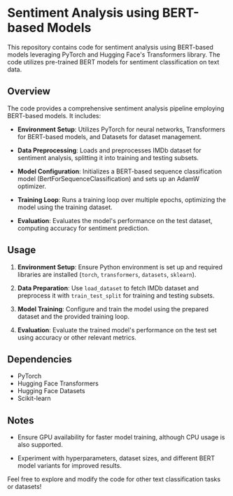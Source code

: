 # Sentiment Analysis using BERT-based Models

This repository contains code for sentiment analysis using BERT-based models leveraging PyTorch and Hugging Face's Transformers library. The code utilizes pre-trained BERT models for sentiment classification on text data.

## Overview

The code provides a comprehensive sentiment analysis pipeline employing BERT-based models. It includes:

- **Environment Setup**: Utilizes PyTorch for neural networks, Transformers for BERT-based models, and Datasets for dataset management.
  
- **Data Preprocessing**: Loads and preprocesses IMDb dataset for sentiment analysis, splitting it into training and testing subsets.
  
- **Model Configuration**: Initializes a BERT-based sequence classification model (BertForSequenceClassification) and sets up an AdamW optimizer.
  
- **Training Loop**: Runs a training loop over multiple epochs, optimizing the model using the training dataset.
  
- **Evaluation**: Evaluates the model's performance on the test dataset, computing accuracy for sentiment prediction.

## Usage

1. **Environment Setup**: Ensure Python environment is set up and required libraries are installed (`torch`, `transformers`, `datasets`, `sklearn`).
  
2. **Data Preparation**: Use `load_dataset` to fetch IMDb dataset and preprocess it with `train_test_split` for training and testing subsets.
  
3. **Model Training**: Configure and train the model using the prepared dataset and the provided training loop.

4. **Evaluation**: Evaluate the trained model's performance on the test set using accuracy or other relevant metrics.

## Dependencies

- PyTorch
- Hugging Face Transformers
- Hugging Face Datasets
- Scikit-learn

## Notes

- Ensure GPU availability for faster model training, although CPU usage is also supported.
  
- Experiment with hyperparameters, dataset sizes, and different BERT model variants for improved results.

Feel free to explore and modify the code for other text classification tasks or datasets!

